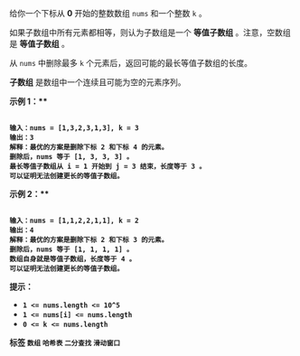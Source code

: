 给你一个下标从 **0** 开始的整数数组 `nums` 和一个整数 `k` 。

如果子数组中所有元素都相等，则认为子数组是一个 **等值子数组** 。注意，空数组是 **等值子数组** 。

从 `nums` 中删除最多 `k` 个元素后，返回可能的最长等值子数组的长度。

 **子数组** 是数组中一个连续且可能为空的元素序列。

 

<strong class="example">示例 1：** 

```

输入：nums = [1,3,2,3,1,3], k = 3
输出：3
解释：最优的方案是删除下标 2 和下标 4 的元素。
删除后，nums 等于 [1, 3, 3, 3] 。
最长等值子数组从 i = 1 开始到 j = 3 结束，长度等于 3 。
可以证明无法创建更长的等值子数组。

```
<strong class="example">示例 2：** 

```

输入：nums = [1,1,2,2,1,1], k = 2
输出：4
解释：最优的方案是删除下标 2 和下标 3 的元素。 
删除后，nums 等于 [1, 1, 1, 1] 。 
数组自身就是等值子数组，长度等于 4 。 
可以证明无法创建更长的等值子数组。

```
 

 **提示：** 
-  `1 <= nums.length <= 10^5` 
-  `1 <= nums[i] <= nums.length` 
-  `0 <= k <= nums.length` 
 
**标签**
`数组` `哈希表` `二分查找` `滑动窗口` 

